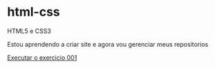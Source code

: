 # html-css
 HTML5 e CSS3

 Estou aprendendo a criar site e agora vou gerenciar meus repositorios

<a href= "https://v1souto.github.io/html-css/exercicios/ex 001/index.html"> Executar o exercicio 001 </a>

